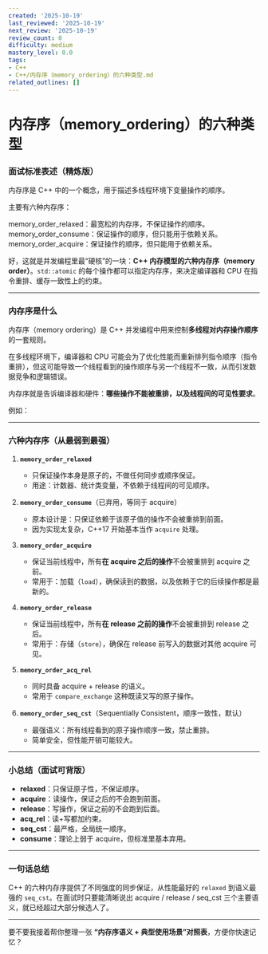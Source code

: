 ```yaml
---
created: '2025-10-19'
last_reviewed: '2025-10-19'
next_review: '2025-10-19'
review_count: 0
difficulty: medium
mastery_level: 0.0
tags:
- C++
- C++/内存序（memory_ordering）的六种类型.md
related_outlines: []
---
```


# 内存序（memory_ordering）的六种类型

### 面试标准表述（精炼版）

内存序是 C++ 中的一个概念，用于描述多线程环境下变量操作的顺序。

主要有六种内存序：

memory_order_relaxed：最宽松的内存序，不保证操作的顺序。
memory_order_consume：保证操作的顺序，但只能用于依赖关系。
memory_order_acquire：保证操作的顺序，但只能用于依赖关系。

好，这就是并发编程里最“硬核”的一块：**C++ 内存模型的六种内存序（memory order）**。`std::atomic` 的每个操作都可以指定内存序，来决定编译器和 CPU 在指令重排、缓存一致性上的约束。

---

### 内存序是什么

内存序（memory ordering）是 C++ 并发编程中用来控制**多线程对内存操作顺序**的一套规则。

在多线程环境下，编译器和 CPU 可能会为了优化性能而重新排列指令顺序（指令重排），但这可能导致一个线程看到的操作顺序与另一个线程不一致，从而引发数据竞争和逻辑错误。

内存序就是告诉编译器和硬件：**哪些操作不能被重排，以及线程间的可见性要求**。

例如：


---

### 六种内存序（从最弱到最强）

1. **`memory_order_relaxed`**

   * 只保证操作本身是原子的，不做任何同步或顺序保证。
   * 用途：计数器、统计类变量，不依赖于线程间的可见顺序。

2. **`memory_order_consume`**（已弃用，等同于 acquire）

   * 原本设计是：只保证依赖于该原子值的操作不会被重排到前面。
   * 因为实现太复杂，C++17 开始基本当作 `acquire` 处理。

3. **`memory_order_acquire`**

   * 保证当前线程中，所有**在 acquire 之后的操作**不会被重排到 acquire 之前。
   * 常用于：加载（`load`），确保读到的数据，以及依赖于它的后续操作都是最新的。

4. **`memory_order_release`**

   * 保证当前线程中，所有**在 release 之前的操作**不会被重排到 release 之后。
   * 常用于：存储（`store`），确保在 release 前写入的数据对其他 acquire 可见。

5. **`memory_order_acq_rel`**

   * 同时具备 acquire + release 的语义。
   * 常用于 `compare_exchange` 这种既读又写的原子操作。

6. **`memory_order_seq_cst`**（Sequentially Consistent，顺序一致性，默认）

   * 最强语义：所有线程看到的原子操作顺序一致，禁止重排。
   * 简单安全，但性能开销可能较大。

---

### 小总结（面试可背版）

* **relaxed**：只保证原子性，不保证顺序。
* **acquire**：读操作，保证之后的不会跑到前面。
* **release**：写操作，保证之前的不会跑到后面。
* **acq\_rel**：读+写都加约束。
* **seq\_cst**：最严格，全局统一顺序。
* **consume**：理论上弱于 acquire，但标准里基本弃用。

---

### 一句话总结

C++ 的六种内存序提供了不同强度的同步保证，从性能最好的 `relaxed` 到语义最强的 `seq_cst`。在面试时只要能清晰说出 acquire / release / seq\_cst 三个主要语义，就已经超过大部分候选人了。

---

要不要我接着帮你整理一张 **“内存序语义 + 典型使用场景”对照表**，方便你快速记忆？
